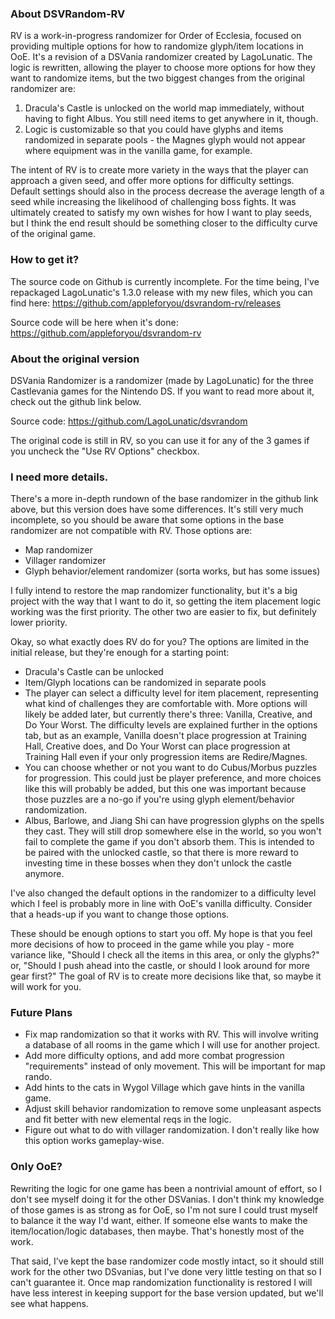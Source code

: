 ### About DSVRandom-RV

RV is a work-in-progress randomizer for Order of Ecclesia, focused on providing multiple options for how to randomize glyph/item locations in OoE. It's a revision of a DSVania randomizer created by LagoLunatic. The logic is rewritten, allowing the player to choose more options for how they want to randomize items, but the two biggest changes from the original randomizer are:

1. Dracula's Castle is unlocked on the world map immediately, without having to fight Albus. You still need items to get anywhere in it, though.
2. Logic is customizable so that you could have glyphs and items randomized in separate pools - the Magnes glyph would not appear where equipment was in the vanilla game, for example.

The intent of RV is to create more variety in the ways that the player can approach a given seed, and offer more options for difficulty settings. Default settings should also in the process decrease the average length of a seed while increasing the likelihood of challenging boss fights. It was ultimately created to satisfy my own wishes for how I want to play seeds, but I think the end result should be something closer to the difficulty curve of the original game.

### How to get it?

The source code on Github is currently incomplete. For the time being, I've repackaged LagoLunatic's 1.3.0 release with my new files, which you can find here: https://github.com/appleforyou/dsvrandom-rv/releases

Source code will be here when it's done: https://github.com/appleforyou/dsvrandom-rv

### About the original version

DSVania Randomizer is a randomizer (made by LagoLunatic) for the three Castlevania games for the Nintendo DS. If you want to read more about it, check out the github link below.

Source code: https://github.com/LagoLunatic/dsvrandom

The original code is still in RV, so you can use it for any of the 3 games if you uncheck the "Use RV Options" checkbox.

### I need more details.

There's a more in-depth rundown of the base randomizer in the github link above, but this version does have some differences. It's still very much incomplete, so you should be aware that some options in the base randomizer are not compatible with RV. Those options are:

* Map randomizer
* Villager randomizer
* Glyph behavior/element randomizer (sorta works, but has some issues)

I fully intend to restore the map randomizer functionality, but it's a big project with the way that I want to do it, so getting the item placement logic working was the first priority. The other two are easier to fix, but definitely lower priority.

Okay, so what exactly does RV do for you? The options are limited in the initial release, but they're enough for a starting point:

* Dracula's Castle can be unlocked
* Item/Glyph locations can be randomized in separate pools
* The player can select a difficulty level for item placement, representing what kind of challenges they are comfortable with. More options will likely be added later, but currently there's three: Vanilla, Creative, and Do Your Worst. The difficulty levels are explained further in the options tab, but as an example, Vanilla doesn't place progression at Training Hall, Creative does, and Do Your Worst can place progression at Training Hall even if your only progression items are Redire/Magnes.
* You can choose whether or not you want to do Cubus/Morbus puzzles for progression. This could just be player preference, and more choices like this will probably be added, but this one was important because those puzzles are a no-go if you're using glyph element/behavior randomization.
* Albus, Barlowe, and Jiang Shi can have progression glyphs on the spells they cast. They will still drop somewhere else in the world, so you won't fail to complete the game if you don't absorb them. This is intended to be paired with the unlocked castle, so that there is more reward to investing time in these bosses when they don't unlock the castle anymore.

I've also changed the default options in the randomizer to a difficulty level which I feel is probably more in line with OoE's vanilla difficulty. Consider that a heads-up if you want to change those options.

These should be enough options to start you off. My hope is that you feel more decisions of how to proceed in the game while you play - more variance like, "Should I check all the items in this area, or only the glyphs?" or, "Should I push ahead into the castle, or should I look around for more gear first?" The goal of RV is to create more decisions like that, so maybe it will work for you.

### Future Plans

* Fix map randomization so that it works with RV. This will involve writing a database of all rooms in the game which I will use for another project.
* Add more difficulty options, and add more combat progression "requirements" instead of only movement. This will be important for map rando.
* Add hints to the cats in Wygol Village which gave hints in the vanilla game.
* Adjust skill behavior randomization to remove some unpleasant aspects and fit better with new elemental reqs in the logic.
* Figure out what to do with villager randomization. I don't really like how this option works gameplay-wise.

### Only OoE?

Rewriting the logic for one game has been a nontrivial amount of effort, so I don't see myself doing it for the other DSVanias. I don't think my knowledge of those games is as strong as for OoE, so I'm not sure I could trust myself to balance it the way I'd want, either. If someone else wants to make the item/location/logic databases, then maybe. That's honestly most of the work.

That said, I've kept the base randomizer code mostly intact, so it should still work for the other two DSvanias, but I've done very little testing on that so I can't guarantee it. Once map randomization functionality is restored I will have less interest in keeping support for the base version updated, but we'll see what happens.
